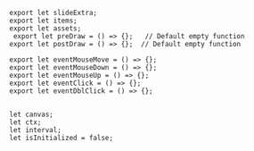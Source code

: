 

    export let slideExtra;
    export let items;
    export let assets;
     export let preDraw = () => {};   // Default empty function
    export let postDraw = () => {};  // Default empty function

    export let eventMouseMove = () => {};
    export let eventMouseDown = () => {};
    export let eventMouseUp = () => {};  
    export let eventClick = () => {};  
    export let eventDblClick = () => {};  


    let canvas;
    let ctx;
    let interval;
    let isInitialized = false;